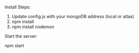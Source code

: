 Install Steps:

1. Update config.js with your mongoDB address (local or atlas)
2. npm install
3. npm install nodemon

Start the server:

npm start
